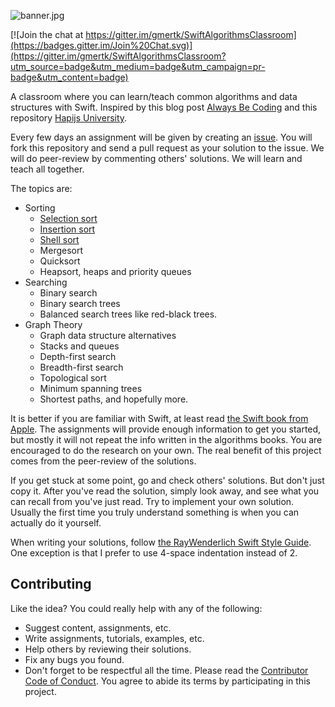 ![banner.jpg](https://raw.githubusercontent.com/gmertk/SwiftAlgorithmsClassroom/master/images/banner.jpg)

[![Join the chat at https://gitter.im/gmertk/SwiftAlgorithmsClassroom](https://badges.gitter.im/Join%20Chat.svg)](https://gitter.im/gmertk/SwiftAlgorithmsClassroom?utm_source=badge&utm_medium=badge&utm_campaign=pr-badge&utm_content=badge)

A classroom where you can learn/teach common algorithms and data structures with Swift. Inspired by this blog post [Always Be Coding](https://medium.com/@davidbyttow/abc-always-be-coding-d5f8051afce2) and this repository [Hapijs University](https://github.com/hapijs/university).

Every few days an assignment will be given by creating an [issue](https://github.com/gmertk/SwiftAlgorithmsClassroom/issues). You will fork this repository and send a pull request as your solution to the issue. We will do peer-review by commenting others' solutions. We will learn and teach all together.

The topics are:

- Sorting
  - [Selection sort](https://github.com/gmertk/SwiftAlgorithmsClassroom/issues/2)
  - [Insertion sort](https://github.com/gmertk/SwiftAlgorithmsClassroom/issues/16)
  - [Shell sort](https://github.com/gmertk/SwiftAlgorithmsClassroom/issues/28)
  - Mergesort
  - Quicksort
  - Heapsort, heaps and priority queues
- Searching
  - Binary search
  - Binary search trees
  - Balanced search trees like red-black trees.
- Graph Theory
  - Graph data structure alternatives
  - Stacks and queues
  - Depth-first search
  - Breadth-first search
  - Topological sort
  - Minimum spanning trees
  - Shortest paths, and hopefully more.

It is better if you are familiar with Swift, at least read [the Swift book from Apple](https://itunes.apple.com/book/swift-programming-language/id881256329). The assignments will provide enough information to get you started, but mostly it will not repeat the info written in the algorithms books. You are encouraged to do the research on your own. The real benefit of this project comes from the peer-review of the solutions.

If you get stuck at some point, go and check others' solutions. But don't just copy it. After you've read the solution, simply look away, and see what you can recall from you've just read. Try to implement your own solution. Usually the first time you truly understand something is when you can actually do it yourself.

When writing your solutions, follow [the RayWenderlich Swift Style Guide](https://github.com/raywenderlich/swift-style-guide/). One exception is that I prefer to use 4-space indentation instead of 2.


## Contributing
Like the idea? You could really help with any of the following:

- Suggest content, assignments, etc.
- Write assignments, tutorials, examples, etc.
- Help others by reviewing their solutions.
- Fix any bugs you found.
- Don't forget to be respectful all the time. Please read the [Contributor Code of Conduct](https://github.com/gmertk/SwiftAlgorithmsClassroom/blob/master/COC.md). You agree to abide its terms by participating in this project.

